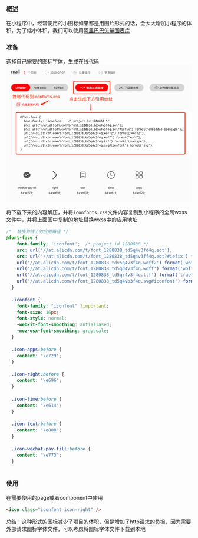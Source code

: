 ### 概述
在小程序中，经常使用的小图标如果都是用图片形式的话，会大大增加小程序的体积，为了缩小体积，我们可以使用[阿里巴巴矢量图表库](https://www.iconfont.cn)
### 准备
选择自己需要的图标字体，生成在线代码
![生成在线代码](../imgs/mini_icon01.png)

将下载下来的内容解压，并将`iconfonts.css`文件内容复制到小程序的全局wxss文件中，并将上面图中复制的地址替换wxss中的应用地址
```css
/*  替换为线上的应用路径 */
@font-face {
    font-family: 'iconfont';  /* project id 1280838 */
    src: url('//at.alicdn.com/t/font_1280838_td5q4v3fd4q.eot');
    src: url('//at.alicdn.com/t/font_1280838_td5q4v3ff4q.eot?#iefix') format('embedded-opentype'),
    url('//at.alicdn.com/t/font_1280838_tdv5q4v3f4q.woff2') format('woff2'),
    url('//at.alicdn.com/t/font_1280838_td5qd4v3f4q.woff') format('woff'),
    url('//at.alicdn.com/t/font_1280838_td5qr4v3f4q.ttf') format('truetype'),
    url('//at.alicdn.com/t/font_1280838_td5q4vb3f4q.svg#iconfont') format('svg');
  }

  .iconfont {
    font-family: "iconfont" !important;
    font-size: 16px;
    font-style: normal;
    -webkit-font-smoothing: antialiased;
    -moz-osx-font-smoothing: grayscale;
  }
  
  .icon-apps:before {
    content: "\e729";
  }
  
  .icon-right:before {
    content: "\e696";
  }
  
  .icon-time:before {
    content: "\e614";
  }
  
  .icon-text:before {
    content: "\e808";
  }
  
  .icon-wechat-pay-fill:before {
    content: "\e773";
  }
  
```

### 使用
在需要使用的page或者component中使用
```html
<icon class="iconfont icon-right" />
```

总结：这种形式的图标减少了项目的体积，但是增加了http请求的负担，因为需要外部请求图标字体文件，可以考虑将图标字体文件下载到本地
